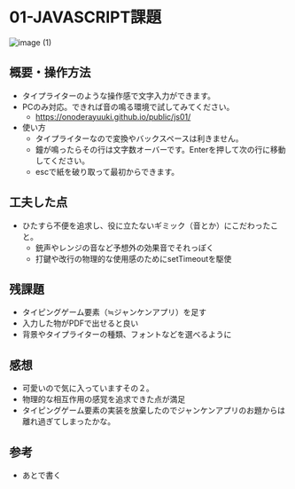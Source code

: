 # 01-JAVASCRIPT課題
![image (1)](https://user-images.githubusercontent.com/38471145/118314472-25f78180-b52f-11eb-8e1f-d8a11eff39e8.png)

## 概要・操作方法
 - タイプライターのような操作感で文字入力ができます。
 - PCのみ対応。できれば音の鳴る環境で試してみてください。 
   - https://onoderayuuki.github.io/public/js01/
 - 使い方
   - タイプライターなので変換やバックスペースは利きません。
   - 鐘が鳴ったらその行は文字数オーバーです。Enterを押して次の行に移動してください。
   - escで紙を破り取って最初からできます。   
## 工夫した点
 - ひたすら不便を追求し、役に立たないギミック（音とか）にこだわったこと。
   - 銃声やレンジの音など予想外の効果音でそれっぽく
   - 打鍵や改行の物理的な使用感のためにsetTimeoutを駆使 
## 残課題
 - タイピングゲーム要素（≒ジャンケンアプリ）を足す
 - 入力した物がPDFで出せると良い
 - 背景やタイプライターの種類、フォントなどを選べるように
## 感想
  -  可愛いので気に入っていますその２。
  -  物理的な相互作用の感覚を追求できた点が満足  
  - タイピングゲーム要素の実装を放棄したのでジャンケンアプリのお題からは離れ過ぎてしまったかな。
## 参考
- あとで書く
